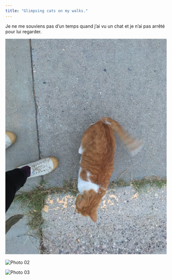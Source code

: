 ```yaml
---
title: "Glimpsing cats on my walks."
---
```

Je ne me souviens pas d’un temps quand j’ai vu un chat et je n’ai pas arrêté pour lui regarder. 

![Photo 01](/assets/2024-11-25_Glimpses_of_Cats/IMG_1242.jpeg)

![Photo 02](/assets/2024-11-25_Glimpses_of_Cats/IMG_1760.jpeg)

![Photo 03](/assets/2024-11-25_Glimpses_of_Cats/IMG_2020.jpeg)
